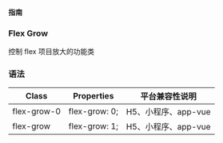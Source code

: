 #### <span class="text-lg text-gray-500 font-normal">指南</span>

<div class="w-screen"></div>

### Flex Grow
<a-typography-text>
    控制 flex 项目放大的功能类
</a-typography-text>

<CssPrefix />

### 语法
| Class | Properties | 平台兼容性说明
| --- | --- | ---
| <a-link status="success">flex-grow-0</a-link> | <a-link>flex-grow: 0;</a-link> | H5、小程序、app-vue
| <a-link status="success">flex-grow</a-link> | <a-link>flex-grow: 1;</a-link> | H5、小程序、app-vue